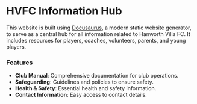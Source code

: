 # HVFC Information Hub

This website is built using [Docusaurus](https://docusaurus.io/), a modern static website generator, to serve as a central hub for all information related to Hanworth Villa FC. It includes resources for players, coaches, volunteers, parents, and young players.

### Features

- **Club Manual**: Comprehensive documentation for club operations.
- **Safeguarding**: Guidelines and policies to ensure safety.
- **Health & Safety**: Essential health and safety information.
- **Contact Information**: Easy access to contact details.

